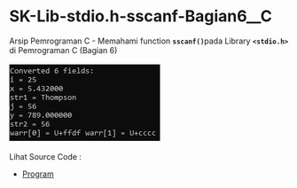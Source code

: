 # SK-Lib-stdio.h-sscanf-Bagian6__C
Arsip Pemrograman C - Memahami function <code><b>sscanf()</b></code>pada Library <code><b>&lt;stdio.h></b></code> di Pemrograman C (Bagian 6)<br><br>
<img src="https://github.com/RizkyKhapidsyah/SK-Lib-stdio.h-sscanf-Bagian6__C/blob/master/SK-Lib-stdio.h-sscanf-Bagian6__C/result/001.PNG"><br><br>
Lihat Source Code : <br>
- <a href="https://github.com/RizkyKhapidsyah/SK-Lib-stdio.h-sscanf-Bagian6__C/blob/master/SK-Lib-stdio.h-sscanf-Bagian6__C/Source.c">Program</a>
